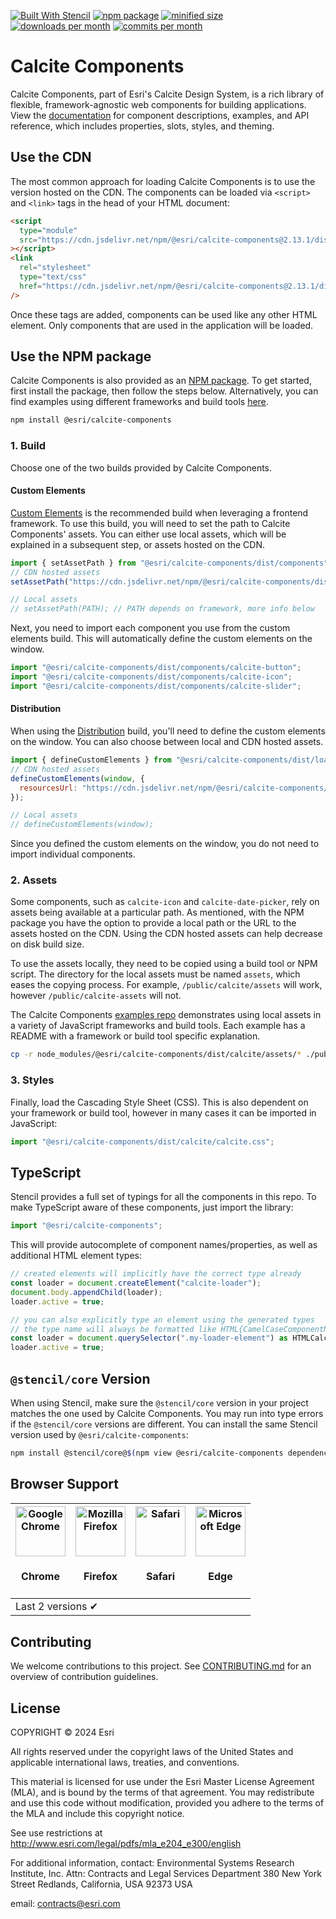 [![Built With Stencil](https://img.shields.io/badge/-Built%20With%20Stencil-16161d.svg?logo=data%3Aimage%2Fsvg%2Bxml%3Bbase64%2CPD94bWwgdmVyc2lvbj0iMS4wIiBlbmNvZGluZz0idXRmLTgiPz4KPCEtLSBHZW5lcmF0b3I6IEFkb2JlIElsbHVzdHJhdG9yIDE5LjIuMSwgU1ZHIEV4cG9ydCBQbHVnLUluIC4gU1ZHIFZlcnNpb246IDYuMDAgQnVpbGQgMCkgIC0tPgo8c3ZnIHZlcnNpb249IjEuMSIgaWQ9IkxheWVyXzEiIHhtbG5zPSJodHRwOi8vd3d3LnczLm9yZy8yMDAwL3N2ZyIgeG1sbnM6eGxpbms9Imh0dHA6Ly93d3cudzMub3JnLzE5OTkveGxpbmsiIHg9IjBweCIgeT0iMHB4IgoJIHZpZXdCb3g9IjAgMCA1MTIgNTEyIiBzdHlsZT0iZW5hYmxlLWJhY2tncm91bmQ6bmV3IDAgMCA1MTIgNTEyOyIgeG1sOnNwYWNlPSJwcmVzZXJ2ZSI%2BCjxzdHlsZSB0eXBlPSJ0ZXh0L2NzcyI%2BCgkuc3Qwe2ZpbGw6I0ZGRkZGRjt9Cjwvc3R5bGU%2BCjxwYXRoIGNsYXNzPSJzdDAiIGQ9Ik00MjQuNywzNzMuOWMwLDM3LjYtNTUuMSw2OC42LTkyLjcsNjguNkgxODAuNGMtMzcuOSwwLTkyLjctMzAuNy05Mi43LTY4LjZ2LTMuNmgzMzYuOVYzNzMuOXoiLz4KPHBhdGggY2xhc3M9InN0MCIgZD0iTTQyNC43LDI5Mi4xSDE4MC40Yy0zNy42LDAtOTIuNy0zMS05Mi43LTY4LjZ2LTMuNkgzMzJjMzcuNiwwLDkyLjcsMzEsOTIuNyw2OC42VjI5Mi4xeiIvPgo8cGF0aCBjbGFzcz0ic3QwIiBkPSJNNDI0LjcsMTQxLjdIODcuN3YtMy42YzAtMzcuNiw1NC44LTY4LjYsOTIuNy02OC42SDMzMmMzNy45LDAsOTIuNywzMC43LDkyLjcsNjguNlYxNDEuN3oiLz4KPC9zdmc%2BCg%3D%3D&colorA=16161d&style=flat-square)](https://stenciljs.com/)
[![npm package](https://img.shields.io/npm/v/@esri/calcite-components?style=flat-square&color=007AC2)](https://www.npmjs.com/package/@esri/calcite-components)
[![minified size](https://img.shields.io/bundlephobia/min/@esri/calcite-components?style=flat-square&color=D83020)](https://bundlephobia.com/package/@esri/calcite-components)
[![downloads per month](https://img.shields.io/npm/dm/@esri/calcite-components?style=flat-square&color=35AC46)](https://www.npmjs.com/package/@esri/calcite-components)
[![commits per month](https://img.shields.io/github/commit-activity/m/esri/calcite-components?style=flat-square&color=EDD317)](https://github.com/Esri/calcite-design-system/graphs/contributors)

# Calcite Components

Calcite Components, part of Esri's Calcite Design System, is a rich library of flexible, framework-agnostic web components for building applications. View the [documentation](https://developers.arcgis.com/calcite-design-system/components/) for component descriptions, examples, and API reference, which includes properties, slots, styles, and theming.

## Use the CDN

The most common approach for loading Calcite Components is to use the version hosted on the CDN. The components can be loaded via `<script>` and `<link>` tags in the head of your HTML document:

<!-- x-release-please-start-version -->

```html
<script
  type="module"
  src="https://cdn.jsdelivr.net/npm/@esri/calcite-components@2.13.1/dist/calcite/calcite.esm.js"
></script>
<link
  rel="stylesheet"
  type="text/css"
  href="https://cdn.jsdelivr.net/npm/@esri/calcite-components@2.13.1/dist/calcite/calcite.css"
/>
```

<!-- x-release-please-end -->

Once these tags are added, components can be used like any other HTML element. Only components that are used in the application will be loaded.

## Use the NPM package

Calcite Components is also provided as an [NPM package](https://www.npmjs.com/package/@esri/calcite-components). To get started, first install the package, then follow the steps below. Alternatively, you can find examples using different frameworks and build tools [here](https://github.com/Esri/calcite-components-examples).

```sh
npm install @esri/calcite-components
```

### 1. Build

Choose one of the two builds provided by Calcite Components.

#### Custom Elements

[Custom Elements](https://stenciljs.com/docs/custom-elements) is the recommended build when leveraging a frontend framework. To use this build, you will need to set the path to Calcite Components' assets. You can either use local assets, which will be explained in a subsequent step, or assets hosted on the CDN.

```jsx
import { setAssetPath } from "@esri/calcite-components/dist/components";
// CDN hosted assets
setAssetPath("https://cdn.jsdelivr.net/npm/@esri/calcite-components/dist/calcite/assets");

// Local assets
// setAssetPath(PATH); // PATH depends on framework, more info below
```

Next, you need to import each component you use from the custom elements build. This will automatically define the custom elements on the window.

```jsx
import "@esri/calcite-components/dist/components/calcite-button";
import "@esri/calcite-components/dist/components/calcite-icon";
import "@esri/calcite-components/dist/components/calcite-slider";
```

#### Distribution

When using the [Distribution](https://stenciljs.com/docs/distribution) build, you'll need to define the custom elements on the window. You can also choose between local and CDN hosted assets.

```jsx
import { defineCustomElements } from "@esri/calcite-components/dist/loader";
// CDN hosted assets
defineCustomElements(window, {
  resourcesUrl: "https://cdn.jsdelivr.net/npm/@esri/calcite-components/dist/calcite/assets",
});

// Local assets
// defineCustomElements(window);
```

Since you defined the custom elements on the window, you do not need to import individual components.

### 2. Assets

Some components, such as `calcite-icon` and `calcite-date-picker`, rely on assets being available at a particular path. As mentioned, with the NPM package you have the option to provide a local path or the URL to the assets hosted on the CDN. Using the CDN hosted assets can help decrease on disk build size.

To use the assets locally, they need to be copied using a build tool or NPM script. The directory for the local assets must be named `assets`, which eases the copying process. For example, `/public/calcite/assets` will work, however `/public/calcite-assets` will not.

The Calcite Components [examples repo](https://github.com/Esri/calcite-components-examples) demonstrates using local assets in a variety of JavaScript frameworks and build tools. Each example has a README with a framework or build tool specific explanation.

```sh
cp -r node_modules/@esri/calcite-components/dist/calcite/assets/* ./public/assets/
```

### 3. Styles

Finally, load the Cascading Style Sheet (CSS). This is also dependent on your framework or build tool, however in many cases it can be imported in JavaScript:

```js
import "@esri/calcite-components/dist/calcite/calcite.css";
```

## TypeScript

Stencil provides a full set of typings for all the components in this repo. To make TypeScript aware of these components, just import the library:

```ts
import "@esri/calcite-components";
```

This will provide autocomplete of component names/properties, as well as additional HTML element types:

```ts
// created elements will implicitly have the correct type already
const loader = document.createElement("calcite-loader");
document.body.appendChild(loader);
loader.active = true;

// you can also explicitly type an element using the generated types
// the type name will always be formatted like HTML{CamelCaseComponentName}Element
const loader = document.querySelector(".my-loader-element") as HTMLCalciteLoaderElement;
loader.active = true;
```

## `@stencil/core` Version

When using Stencil, make sure the `@stencil/core` version in your project matches the one used by Calcite Components. You may run into type errors if the `@stencil/core` versions are different. You can install the same Stencil version used by `@esri/calcite-components`:

```bash
npm install @stencil/core@$(npm view @esri/calcite-components dependencies["@stencil/core"])
```

## Browser Support

<table>
  <thead>
    <tr>
      <th><img src="./img/chrome.svg" alt="Google Chrome" width="80px" /><h4>Chrome</h4></th>
      <th><img src="./img/firefox.svg" alt="Mozilla Firefox" width="80px" /><h4>Firefox</h4></th>
      <th><img src="./img/safari.svg" alt="Safari" width="80px" /><h4>Safari</h4></th>
      <th><img src="./img/edge.svg" alt="Microsoft Edge" width="80px" /><h4>Edge</h4></th>
    </tr>
  </thead>
  <tbody>
    <tr>
      <td colspan="4">Last 2 versions ✔</td>
    </tr>
  </tbody>
</table>

## Contributing

We welcome contributions to this project. See [CONTRIBUTING.md](./CONTRIBUTING.md) for an overview of contribution guidelines.

## License

COPYRIGHT © 2024 Esri

All rights reserved under the copyright laws of the United States and applicable international laws, treaties, and conventions.

This material is licensed for use under the Esri Master License Agreement (MLA), and is bound by the terms of that agreement. You may redistribute and use this code without modification, provided you adhere to the terms of the MLA and include this copyright notice.

See use restrictions at <http://www.esri.com/legal/pdfs/mla_e204_e300/english>

For additional information, contact: Environmental Systems Research Institute, Inc. Attn: Contracts and Legal Services Department 380 New York Street Redlands, California, USA 92373 USA

email: <contracts@esri.com>
